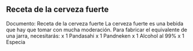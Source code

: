 ## Receta de la cerveza fuerte
Documento: Receta de la cerveza fuerte
La cerveza fuerte es una bebida que hay que tomar con mucha moderación.
Para fabricar el equivalente de una jarra, necesitarás:
x 1 Pandasahi
x 1 Pandneken
x 1 Alcohol al 99%
x 1 Especia
